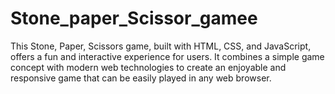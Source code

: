 # Stone_paper_Scissor_gamee
This Stone, Paper, Scissors game, built with HTML, CSS, and JavaScript, offers a fun and interactive experience for users. It combines a simple game concept with modern web technologies to create an enjoyable and responsive game that can be easily played in any web browser.
